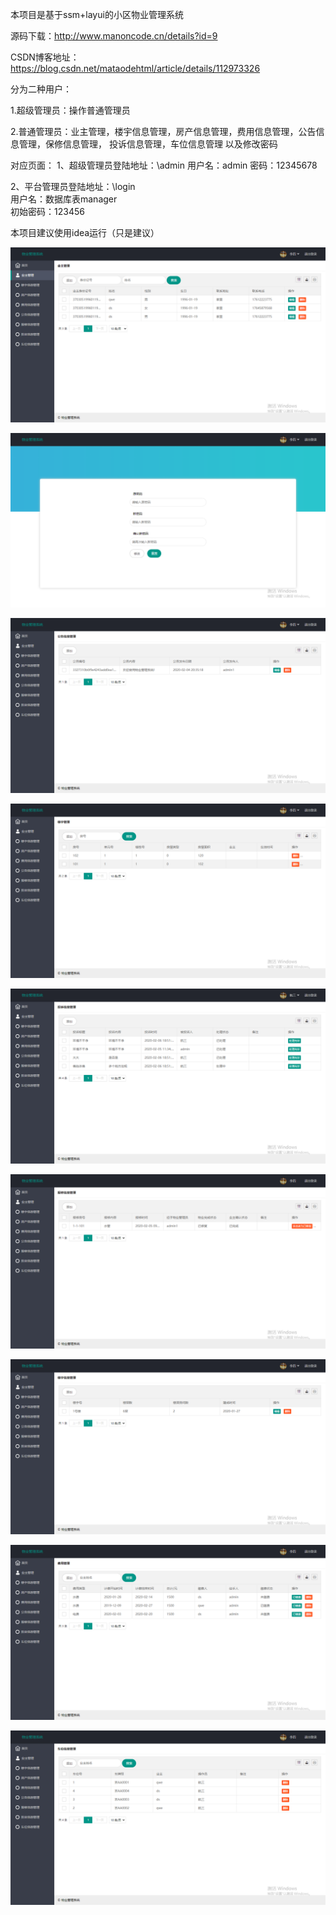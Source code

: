 本项目是基于ssm+layui的小区物业管理系统


源码下载：http://www.manoncode.cn/details?id=9

CSDN博客地址：https://blog.csdn.net/mataodehtml/article/details/112973326


分为二种用户：

1.超级管理员：操作普通管理员

2.普通管理员：业主管理，楼宇信息管理，房产信息管理，费用信息管理，公告信息管理，保修信息管理，
投诉信息管理，车位信息管理 以及修改密码

对应页面：
1、超级管理员登陆地址：\admin    用户名：admin 密码：12345678

2、平台管理员登陆地址：\login	 
用户名：数据库表manager    
初始密码：123456

本项目建议使用idea运行（只是建议）

![业主管理页面](./运行截图/业主管理页面.png)

![修改密码](./运行截图/修改密码.png)

![公告管理](./运行截图/公告管理.png)

![房产管理](./运行截图/房产管理.png)

![投诉管理](./运行截图/投诉管理.png)

![报修管理](./运行截图/报修管理.png)

![楼宇管理](./运行截图/楼宇管理.png)

![费用管理](./运行截图/费用管理.png)

![车位管理](./运行截图/车位管理.png)


